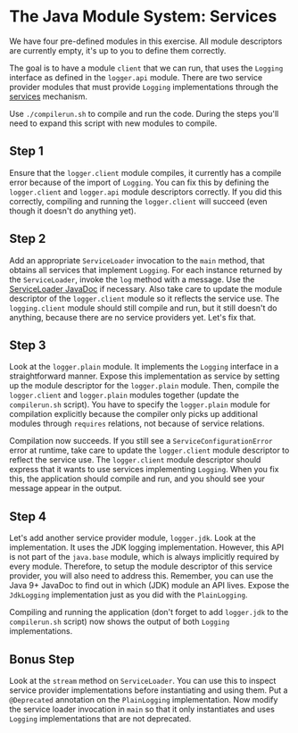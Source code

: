 # The Java Module System: Services

We have four pre-defined modules in this exercise.
All module descriptors are currently empty, it's up to you to define them correctly.

The goal is to have a module `client` that we can run, that uses the `Logging` interface as defined in the `logger.api` module.
There are two service provider modules that must provide `Logging` implementations through the [services](https://openjdk.java.net/projects/jigsaw/quick-start#services) mechanism.

Use `./compilerun.sh` to compile and run the code. During the steps you'll need to expand this script with new modules to compile.

## Step 1
Ensure that the `logger.client` module compiles, it currently has a compile error because of the import of `Logging`.
You can fix this by defining the `logger.client` and `logger.api` module descriptors correctly.
If you did this correctly, compiling and running the `logger.client` will succeed (even though it doesn't do anything yet).

## Step 2
Add an appropriate `ServiceLoader` invocation to the `main` method, that obtains all services that implement `Logging`.
For each instance returned by the `ServiceLoader`, invoke the `log` method with a message.
Use the [ServiceLoader JavaDoc](https://docs.oracle.com/en/java/javase/11/docs/api/java.base/java/util/ServiceLoader.html) if necessary.
Also take care to update the module descriptor of the `logger.client` module so it reflects the service use.
The `logging.client` module should still compile and run, but it still doesn't do anything, because there are no service providers yet.
Let's fix that.

## Step 3
Look at the `logger.plain` module. It implements the `Logging` interface in a straightforward manner.
Expose this implementation as service by setting up the module descriptor for the `logger.plain` module.
Then, compile the `logger.client` and `logger.plain` modules together (update the `compilerun.sh` script).
You have to specify the `logger.plain` module for compilation explicitly because the compiler only picks up additional modules through `requires` relations, not because of service relations.

Compilation now succeeds.
If you still see a `ServiceConfigurationError` error at runtime, take care to update the `logger.client` module descriptor to reflect the service use.
The `logger.client` module descriptor should express that it wants to use services implementing `Logging`.
When you fix this, the application should compile and run, and you should see your message appear in the output.

## Step 4
Let's add another service provider module, `logger.jdk`.
Look at the implementation.
It uses the JDK logging implementation.
However, this API is not part of the `java.base` module, which is always implicitly required by every module.
Therefore, to setup the module descriptor of this service provider, you will also need to address this.
Remember, you can use the Java 9+ JavaDoc to find out in which (JDK) module an API lives.
Expose the `JdkLogging` implementation just as you did with the `PlainLogging`.

Compiling and running the application (don't forget to add `logger.jdk` to the `compilerun.sh` script) now shows the output of both `Logging` implementations.

## Bonus Step
Look at the `stream` method on `ServiceLoader`.
You can use this to inspect service provider implementations before instantiating and using them.
Put a `@Deprecated` annotation on the `PlainLogging` implementation.
Now modify the service loader invocation in `main` so that it only instantiates and uses `Logging` implementations that are not deprecated.
